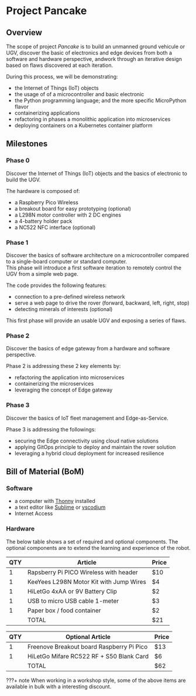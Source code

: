 # Project Pancake 

## Overview 
The scope of project *Pancake* is to build an unmanned ground vehicule or UGV, discover the basic of electronics and edge devices from both a software and hardware perspective, andwork through an iterative design based on flaws discovered at each iteration.   

During this process, we will be demonstrating:

- the Internet of Things (IoT) objects 
- the usage of of a microcontroller and basic electronic
- the Python programming language; and the more specific MicroPython flavor 
- containerizing applications
- refactoring in phases a monolithic application into microservices 
- deploying containers on a Kubernetes container platform

## Milestones
### Phase 0 
Discover the Internet of Things (IoT) objects and the basics of electronic to build the UGV.

The hardware is composed of:   
- a Raspberry Pico Wireless 
- a breakout board for easy prototyping (optional)
- a L298N motor controller with 2 DC engines
- a 4-battery holder pack
- a NC522 NFC interface (optional)

### Phase 1
Discover the basics of software architecture on a microcontroller compared to a single-board computer or standard computer.  
This phase will introduce a first software iteration to remotely control the UGV from a simple web page.  

The code provides the following features:   

- connection to a pre-defined wireless network
- serve a web page to drive the rover (forward, backward, left, right, stop)
- detecting minerals of interests (optional)

This first phase will provide an usable UGV and exposing a series of flaws.

### Phase 2
Discover the basics of edge gateway from a hardware and software perspective.  

Phase 2 is addressing these 2 key elements by:   

- refactoring the application into microservices
- containerizing the microservices
- leveraging the concept of Edge gateway

### Phase 3
Discover the basics of IoT fleet management and Edge-as-Service. 

Phase 3 is addressing the followings:   

- securing the Edge connectivity using cloud native solutions
- applying GitOps principle to deploy and maintain the rover solution
- leveraging a hybrid cloud deployment for increased resilience 

## Bill of Material (BoM)

### Software
- a computer with [Thonny](https://thonny.org/) installed 
- a text editor like [Sublime](https://www.sublimetext.com/) or [vscodium](https://vscodium.com/) 
- Internet Access

### Hardware
The below table shows a set of required and optional components. The optional components are to extend the learning and experience of the robot.  

| QTY | Article                                   | Price |
|-----|------------------------------------------ |-------|
| 1   | Rapsberry Pi PICO Wireless with header    | $10   | 
| 1   | KeeYees L298N Motor Kit with Jump Wires   | $4    | 
| 1   | HiLetGo 4xAA or 9V Battery Clip           | $2    | 
| 1   | USB to micro USB cable 1-meter            | $3    | 
| 1   | Paper box / food container                | $2    |
|     | TOTAL                                     | $21   |

| QTY | Optional Article                          | Price |
|-----|------------------------------------------ |-------|
| 1   | Freenove Breakout board Raspberry Pi Pico | $13   | 
| 1   | HiLetGo Mifare RC522 RF + S50 Blank Card  | $6    | 
|     | TOTAL                                     | $62   | 
 
???+ note
    When working in a workshop style, some of the above items are available in bulk with a interesting discount.


